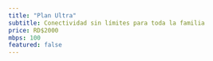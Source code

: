 ```yaml
---
title: "Plan Ultra"
subtitle: Conectividad sin límites para toda la familia
price: RD$2000
mbps: 100
featured: false
---
```


